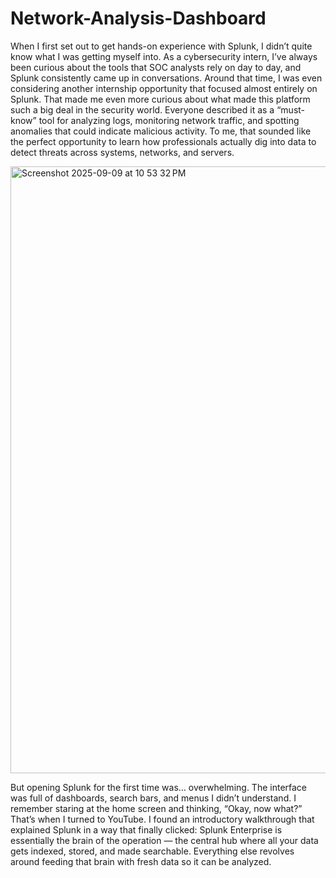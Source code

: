 # Network-Analysis-Dashboard
When I first set out to get hands-on experience with Splunk, I didn’t quite know what I was getting myself into. As a cybersecurity intern, I’ve always been curious about the tools that SOC analysts rely on day to day, and Splunk consistently came up in conversations. Around that time, I was even considering another internship opportunity that focused almost entirely on Splunk. That made me even more curious about what made this platform such a big deal in the security world. Everyone described it as a “must-know” tool for analyzing logs, monitoring network traffic, and spotting anomalies that could indicate malicious activity. To me, that sounded like the perfect opportunity to learn how professionals actually dig into data to detect threats across systems, networks, and servers.



<img width="1918" height="971" alt="Screenshot 2025-09-09 at 10 53 32 PM" src="https://github.com/user-attachments/assets/55efaaf6-ab22-4f4c-bdf2-d057550e61a6" />





But opening Splunk for the first time was… overwhelming. The interface was full of dashboards, search bars, and menus I didn’t understand. I remember staring at the home screen and thinking, “Okay, now what?” That’s when I turned to YouTube. I found an introductory walkthrough that explained Splunk in a way that finally clicked: Splunk Enterprise is essentially the brain of the operation — the central hub where all your data gets indexed, stored, and made searchable. Everything else revolves around feeding that brain with fresh data so it can be analyzed.

